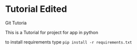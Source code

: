 # Tutorial Edited
Git Tutoria

This is a Tutorial for project for app in python

to install requirements type `pip install -r requirements.txt`

